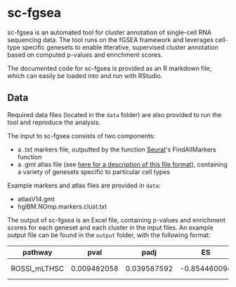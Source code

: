 # sc-fgsea

sc-fgsea is an automated tool for cluster annotation of single-cell RNA sequencing data. The tool runs on the fGSEA framework and leverages cell-type specific genesets to enable itterative, supervised cluster annotation based on computed p-values and enrichment scores.

The documented code for sc-fgsea is provided as an R markdown file, which can easily be loaded into and run with RStudio.

## Data

Required data files (located in the `data` folder) are also provided to run the tool and reproduce the analysis.

The input to sc-fgsea consists of two components:
* a .txt markers file, outputted by the function [Seurat](https://satijalab.org/seurat/)'s FindAllMarkers function
* a .gmt atlas file (see [here for a description of this file format](https://software.broadinstitute.org/cancer/software/gsea/wiki/index.php/Data_formats#GMT:_Gene_Matrix_Transposed_file_format_.28.2A.gmt.29)), containing a variety of genesets specific to particular cell types

Example markers and atlas files are provided in `data`:
* atlasV14.gmt
* hglBM.NOmp.markers.clust.txt

The output of sc-fgsea is an Excel file, containing p-values and enrichment scores for each geneset and each cluster in the input files. An example output file can be found in the `output` folder, with the following format:

pathway |	pval | padj |	ES | NES | nMoreExtreme | size | leadingEdge | cluster |
:---: | :---: | :---: | :---: | :---: | :---: | :---: | :---: | :---: |
ROSSI_mLTHSC | 0.009482058 | 0.039587592 | -0.854460094 | -1.738297467 | 384 | 3 | CALML4, UPP1, CLU | 1 |
